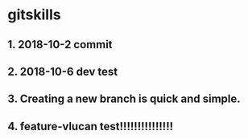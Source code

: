 # gitskills
## 1. 2018-10-2 commit
## 2. 2018-10-6 dev test
## 3. Creating a new branch is quick and simple.
## 4. feature-vlucan test!!!!!!!!!!!!!!!
